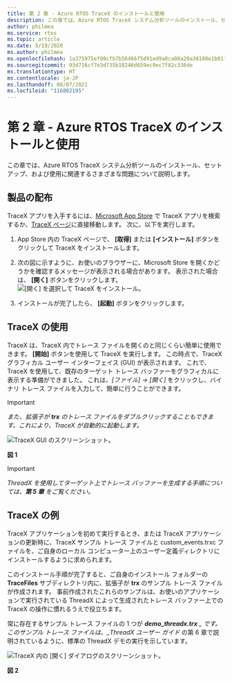```yaml
---
title: 第 2 章 - Azure RTOS TraceX のインストールと使用
description: この章では、Azure RTOS TraceX システム分析ツールのインストール、セットアップ、および使用に関連するさまざまな問題について説明します。
author: philmea
ms.service: rtos
ms.topic: article
ms.date: 5/19/2020
ms.author: philmea
ms.openlocfilehash: 1a375975ef80cfb7b56466f5d91ed9a0ca00a20a38108e1b81f4fe8e5d85278d
ms.sourcegitcommit: 93d716cf7e3d735b18246d659ec9ec7f82c336de
ms.translationtype: HT
ms.contentlocale: ja-JP
ms.lasthandoff: 08/07/2021
ms.locfileid: "116802195"
---
```

# <a name="chapter-2---installation-and-use-of-azure-rtos-tracex"></a>第 2 章 - Azure RTOS TraceX のインストールと使用

この章では、Azure RTOS TraceX システム分析ツールのインストール、セットアップ、および使用に関連するさまざまな問題について説明します。 

## <a name="product-distribution"></a>製品の配布

TraceX アプリを入手するには、[Microsoft App Store](https://microsoft.com/store/apps) で TraceX アプリを検索するか、[TraceX ページ](https://www.microsoft.com/p/azure-rtos-tracex/9nf1lfd5xxg3?activetab=pivot:overviewtab)に直接移動します。 次に、以下を実行します。

1. App Store 内の TraceX ページで、 **[取得]** または **[インストール]** ボタンをクリックして TraceX をインストールします。

1. 次の図に示すように、お使いのブラウザーに、Microsoft Store を開くかどうかを確認するメッセージが表示される場合があります。 表示された場合は、 **[開く]** ボタンをクリックします。
![[開く] を選択して TraceX をインストール。](../guix/media/guix-studio/open-ms-store.png)

1. インストールが完了したら、 **[起動]** ボタンをクリックします。 

## <a name="using-tracex"></a>TraceX の使用

TraceX は、TraceX 内でトレース ファイルを開くのと同じくらい簡単に使用できます。 **[開始]** ボタンを使用して TraceX を実行します。 この時点で、TraceX グラフィカル ユーザー インターフェイス (GUI) が表示されます。 これで、TraceX を使用して、既存のターゲット トレース バッファーをグラフィカルに表示する準備ができました。 これは、*_[ファイル] -> [開く]_* をクリックし、バイナリ トレース ファイルを入力して、簡単に行うことができます。

>[!IMPORTANT]
>*また、拡張子が **trx** のトレース ファイルをダブルクリックすることもできます。これにより、TraceX が自動的に起動します。*

![TraceX GUI のスクリーンショット。](./media/user-guide/screen_shot_8.png)

**図 1**

>[!IMPORTANT]
>*ThreadX を使用してターゲット上でトレース バッファーを生成する手順については、**第 5 章** をご覧ください。*

## <a name="tracex-examples"></a>TraceX の例

TraceX アプリケーションを初めて実行するとき、または TraceX アプリケーションの更新時に、TraceX サンプル トレース ファイルと custom_events.trxc ファイルを、ご自身のローカル コンピューター上のユーザー定義ディレクトリにインストールするように求められます。

このインストール手順が完了すると、ご自身のインストール フォルダーの **TraceFiles** サブディレクトリ内に、拡張子が **trx** のサンプル トレース ファイルが作成されます。 事前作成されたこれらのサンプルは、お使いのアプリケーションで実行されている ThreadX によって生成されたトレース バッファー上での TraceX の操作に慣れるうえで役立ちます。

常に存在するサンプル トレース ファイルの 1 つが ***demo_threadx.trx** _ です。 このサンプル トレース ファイルは、_ThreadX ユーザー ガイド* の第 6 章で説明されているように、標準の ThreadX デモの実行を示しています。

![TraceX 内の [開く] ダイアログのスクリーンショット。](./media/user-guide/screen_shot_9.png)

**図 2**
